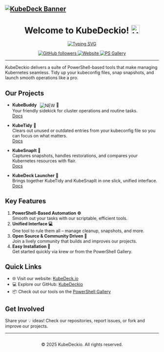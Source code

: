 ## [![KubeDeck Banner](https://kubedeck.io/assets/images/logo/KubeDeckLogo.png)](https://kubedeck.io)

<h1 align="center">
  Welcome to KubeDeckio! 
  <img src="https://media.giphy.com/media/hvRJCLFzcasrR4ia7z/giphy.gif" width="28" alt="Hi">
</h1>

<p align="center">
  <a href="https://readme-typing-svg.herokuapp.com/?lines=Kubernetes%20Simplified;PowerShell-Driven%20Tools;Automate%20Your%20Clusters;Community%20Driven&font=roboto&center=true&width=440&height=45&color=02baff&vCenter=true&size=22">
    <img src="https://readme-typing-svg.herokuapp.com/?lines=Kubernetes%20Simplified;PowerShell-Driven%20Tools;Automate%20Your%20Clusters;Community%20Driven&font=roboto&center=true&width=440&height=45&color=02baff&vCenter=true&size=22" alt="Typing SVG" />
  </a>
</p>

<p align="center">
  <a href="https://github.com/kubedeckio">
    <img alt="GitHub followers" src="https://img.shields.io/github/followers/kubedeckio?style=for-the-badge&logo=github" />
  </a>
  <a href="https://kubedeck.io">
    <img alt="Website" src="https://img.shields.io/badge/Website-KubeDeck.io-blue?style=for-the-badge&logo=internet-explorer" />
  </a>
  <a href="https://www.powershellgallery.com/">
    <img alt="PS Gallery" src="https://img.shields.io/badge/PS%20Gallery-KubeDeckio-blue?style=for-the-badge&logo=powershell" />
  </a>
</p>

---

KubeDeckio delivers a suite of PowerShell-based tools that make managing Kubernetes seamless. Tidy up your kubeconfig files, snap snapshots, and launch smooth operations like a pro.

## Our Projects

- **KubeBuddy** <img src="https://img.shields.io/badge/NEW-Just%20Released-orange?style=for-the-badge" alt="NEW" style="vertical-align:middle; margin-left:0.5em;"> 🤖  
  Your friendly sidekick for cluster operations and routine tasks.  
  [Docs](https://kubedeckio.github.io/KubeBuddy/)

- **KubeTidy** 🧹  
  Clears out unused or outdated entries from your kubeconfig file so you can focus on what matters.  
  [Docs](https://kubeyidy.io)

- **KubeSnapIt** 📸  
  Captures snapshots, handles restorations, and compares your Kubernetes resources with flair.  
  [Docs](https://kubesnapit.io)

- **KubeDeck Launcher** 🚀  
  Brings together KubeTidy and KubeSnapIt in one slick, unified interface.  
  [Docs](https://kubedeckio.github.io/KubeDeckLauncher-Docs/)

## Key Features

1. **PowerShell-Based Automation ⚙️**  
   Smooth out your tasks with our scriptable, efficient tools.
2. **Unified Interface 💻**  
   One tool to rule them all – manage cleanup, snapshots, and more.
3. **Open Source & Community Driven 🤝**  
   Join a lively community that builds and improves our projects.
4. **Easy Installation 🚀**  
   Get started quickly via krew or from the PowerShell Gallery.

## Quick Links

- 🌐 Visit our website: [KubeDeck.io](https://kubedeck.io)
- 💻 Explore our GitHub: [KubeDeckio](https://github.com/kubedeckio)
- 📦 Check out our tools on the [PowerShell Gallery](https://www.powershellgallery.com/)

## Get Involved

Share your 💡 ideas! Check our repositories, report issues, or fork and improve our projects.

---

<div align="center" style="margin-top:2em;">
  <p>&copy; 2025 KubeDeckio. All rights reserved.</p>
</div>
